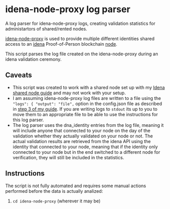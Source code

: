 # idena-node-proxy log parser
A log parser for idena-node-proxy logs, creating validation statistics for administartors of shared/rented nodes.

[idena-node-proxy](https://github.com/idena-network/idena-node-proxy) is used to provide multiple different identities shared access to an [idena](https://idena.io) Proof-of-Person blockchain [node](https://github.com/idena-network/idena-go).

This script parses the log file created on the idena-node-proxy during an idena validation ceremony.

## Caveats

* This script was created to work with a shared node set up with my [Idena shared node guide](https://github.com/pocoloko/idena-shared-node-guide) and may not work with your setup.
* I am assuming idena-node-proxy log files are written to a file using the ```"logs": { "output": "file",``` option in the config.json file as described in [step 3 of my guide](https://github.com/pocoloko/idena-shared-node-guide#step-3-install-idena-node-proxy). If you are writing logs to ```stdout``` its up to you to move them to an appropriate file to be able to use the instructions for this log parser.
* The log parser uses the dna_identity entries from the log file, meaning it will include anyone that connected to your node on the day of the validation whether they actually validated on your node or not. The actual validation results are retrieved from the idena API using the identity that connected to your node, meaning that if the identity only connected to your node but in the end switched to a different node for verification, they will still be included in the statistics.

## Instructions

The script is not fully automated and requires some manual actions performed before the data is actually analized:

1. ```cd idena-node-proxy``` (wherever it may be)
